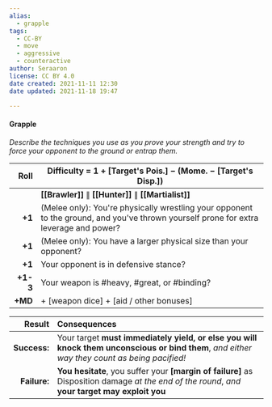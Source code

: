 ```yaml
---
alias:
  - grapple
tags:
  - CC-BY
  - move
  - aggressive
  - counteractive
author: Seraaron
license: CC BY 4.0
date created: 2021-11-11 12:30
date updated: 2021-11-18 19:47

---
```


#### Grapple

_Describe the techniques you use as you prove your strength and try to force your opponent to the ground or entrap them._

|    Roll | Difficulty = 1 + [Target's Pois.] − (Mome. − [Target's Disp.])                                                                                                              |
| ------: | ------------------------------------------------------------------------------------------------------------------------------------- |
|         | **[[Brawler]]** ∥ **[[Hunter]]** ∥ **[[Martialist]]**                                                                                 |
|  **+1** | (Melee only): You're physically wrestling your opponent to the ground, and you've thrown yourself prone for extra leverage and power? |
|  **+1** | (Melee only): You have a larger physical size than your opponent?                                                                     |
|  **+1** | Your opponent is in defensive stance?                                                                                                         |
|  **+1-3** | Your weapon is #heavy, #great, or #binding?                                                                                                               |
| **+MD** | + [weapon dice] + [aid / other bonuses]                                                                                               |

|       Result | Consequences                                                                                                                                 |
| -----------: | :------------------------------------------------------------------------------------------------------------------------------------------- |
| **Success:** | Your target **must immediately yield, or else you will knock them unconscious or bind them**, _and either way they count as being pacified!_ |
| **Failure:** | **You hesitate**, you suffer your **[margin of failure]** as Disposition damage _at the end of the round_, _and_ **your target may exploit you**     |
